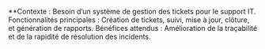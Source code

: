 **Contexte : Besoin d’un système de gestion des tickets pour le support IT.
Fonctionnalités principales : Création de tickets, suivi, mise à jour, clôture, et génération de rapports.
Bénéfices attendus : Amélioration de la traçabilité et de la rapidité de résolution des incidents.
